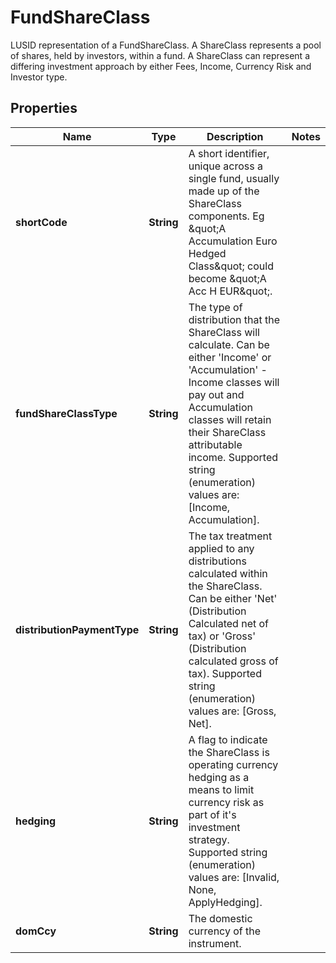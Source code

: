 

# FundShareClass

LUSID representation of a FundShareClass.  A ShareClass represents a pool of shares, held by investors, within a fund. A ShareClass can represent a differing investment approach by either Fees, Income, Currency Risk and Investor type.

## Properties

| Name | Type | Description | Notes |
|------------ | ------------- | ------------- | -------------|
|**shortCode** | **String** | A short identifier, unique across a single fund, usually made up of the ShareClass components. Eg \&quot;A Accumulation Euro Hedged Class\&quot; could become \&quot;A Acc H EUR\&quot;. |  |
|**fundShareClassType** | **String** | The type of distribution that the ShareClass will calculate. Can be either &#39;Income&#39; or &#39;Accumulation&#39; - Income classes will pay out and Accumulation classes will retain their ShareClass attributable income.    Supported string (enumeration) values are: [Income, Accumulation]. |  |
|**distributionPaymentType** | **String** | The tax treatment applied to any distributions calculated within the ShareClass. Can be either &#39;Net&#39; (Distribution Calculated net of tax) or &#39;Gross&#39; (Distribution calculated gross of tax).    Supported string (enumeration) values are: [Gross, Net]. |  |
|**hedging** | **String** | A flag to indicate the ShareClass is operating currency hedging as a means to limit currency risk as part of it&#39;s investment strategy.    Supported string (enumeration) values are: [Invalid, None, ApplyHedging]. |  |
|**domCcy** | **String** | The domestic currency of the instrument. |  |



